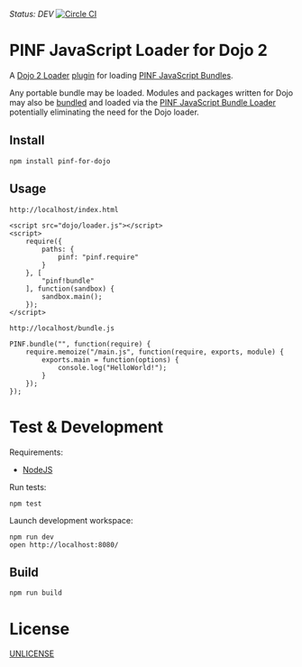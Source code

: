 *Status: DEV*
[![Circle CI](https://circleci.com/gh/pinf/pinf-for-dojo.svg?style=svg)](https://circleci.com/gh/pinf/pinf-for-dojo)

PINF JavaScript Loader for Dojo 2
=================================

A [Dojo 2 Loader](https://github.com/dojo/loader) [plugin](http://requirejs.org/docs/plugins.html) for
loading [PINF JavaScript Bundles](https://github.com/pinf/pinf-loader-js).

Any portable bundle may be loaded. Modules and packages written for Dojo may also
be [bundled](https://github.com/pinf-it/pinf-it-bundler) and loaded via the
[PINF JavaScript Bundle Loader](https://github.com/pinf/pinf-loader-js) potentially eliminating
the need for the Dojo loader.


Install
-------

    npm install pinf-for-dojo


Usage
-----

`http://localhost/index.html`

    <script src="dojo/loader.js"></script>
    <script>
        require({
            paths: {
                pinf: "pinf.require"
            }
        }, [
            "pinf!bundle"
        ], function(sandbox) {
            sandbox.main();
        });
    </script>

`http://localhost/bundle.js`

    PINF.bundle("", function(require) {
        require.memoize("/main.js", function(require, exports, module) {
            exports.main = function(options) {
                console.log("HelloWorld!");
            }
        });
    });


Test & Development
==================

Requirements:

  * [NodeJS](http://nodejs.org/)

Run tests:

    npm test

Launch development workspace:

    npm run dev
    open http://localhost:8080/

Build
-----

    npm run build


License
=======

[UNLICENSE](http://unlicense.org/)
